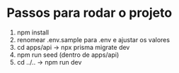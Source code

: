 # Passos para rodar o projeto
1) npm install
2) renomear .env.sample para .env e ajustar os valores
3) cd apps/api -> npx prisma migrate dev
4) npm run seed (dentro de apps/api)
5) cd ../.. -> npm run dev
